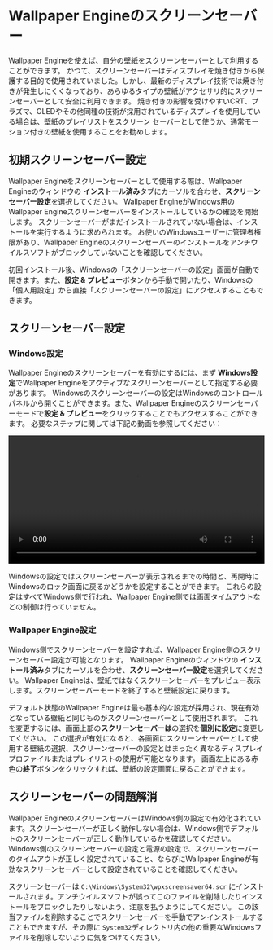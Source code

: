 # Wallpaper Engineのスクリーンセーバー

Wallpaper Engineを使えば、自分の壁紙をスクリーンセーバーとして利用することができます。 かつて、スクリーンセーバーはディスプレイを焼き付きから保護する目的で使用されていました。しかし、最新のディスプレイ技術では焼き付きが発生しにくくなっており、あらゆるタイプの壁紙がアクセサリ的にスクリーンセーバーとして安全に利用できます。 焼き付きの影響を受けやすいCRT、プラズマ、OLEDやその他同種の技術が採用されているディスプレイを使用している場合は、壁紙のプレイリストをスクリーン セーバーとして使うか、通常モーション付きの壁紙を使用することをお勧めします。

## 初期スクリーンセーバー設定

Wallpaper Engineをスクリーンセーバーとして使用する際は、Wallpaper Engineのウィンドウの **インストール済み**タブにカーソルを合わせ、**スクリーンセーバー設定**を選択してください。 Wallpaper EngineがWindows用のWallpaper Engineスクリーンセーバーをインストールしているかの確認を開始します。 スクリーンセーバーがまだインストールされていない場合は、インストールを実行するように求められます。 お使いのWindowsユーザーに管理者権限があり、Wallpaper Engineのスクリーンセーバーのインストールをアンチウイルスソフトがブロックしていないことを確認してください。

初回インストール後、Windowsの「スクリーンセーバーの設定」画面が自動で開きます。また、**設定 & プレビュー**ボタンから手動で開いたり、Windowsの「個人用設定」から直接「スクリーンセーバーの設定」にアクセスすることもできます。

## スクリーンセーバー設定

### Windows設定

Wallpaper Engineのスクリーンセーバーを有効にするには、まず **Windows設定**でWallpaper Engineをアクティブなスクリーンセーバーとして指定する必要があります。 Windowsのスクリーンセーバーの設定はWindowsのコントロールパネルから開くことができます。また、Wallpaper Engineのスクリーンセーバーモードで**設定 & プレビュー**をクリックすることでもアクセスすることができます。 必要なステップに関しては下記の動画を参照してください：

<video width="100%" controls autoplay loop>
  <source src="/videos/screensaver_setup.mp4" type="video/mp4">
  お使いのブラウザは動画タグをサポートしていません。
</video>

Windowsの設定ではスクリーンセーバーが表示されるまでの時間と、再開時にWindowsのロック画面に戻るかどうかを設定することができます。 これらの設定はすべてWindows側で行われ、Wallpaper Engine側では画面タイムアウトなどの制御は行っていません。

### Wallpaper Engine設定

Windows側でスクリーンセーバーを設定すれば、Wallpaper Engine側のスクリーンセーバー設定が可能となります。 Wallpaper Engineのウィンドウの **インストール済み**タブにカーソルを合わせ、**スクリーンセーバー設定**を選択してください。 Wallpaper Engineは、壁紙ではなくスクリーンセーバーをプレビュー表示します。スクリーンセーバーモードを終了すると壁紙設定に戻ります。

デフォルト状態のWallpaper Engineは最も基本的な設定が採用され、現在有効となっている壁紙と同じものがスクリーンセーバーとして使用されます。 これを変更するには、画面上部の**スクリーンセーバーは**の選択を**個別に設定**に変更してください。 この選択が有効になると、各画面にスクリーンセーバーとして使用する壁紙の選択、スクリーンセーバーの設定とはまったく異なるディスプレイプロファイルまたはプレイリストの使用が可能となります。 画面左上にある赤色の**終了**ボタンをクリックすれば、壁紙の設定画面に戻ることができます。

## スクリーンセーバーの問題解消

Wallpaper EngineのスクリーンセーバーはWindows側の設定で有効化されています。スクリーンセーバーが正しく動作しない場合は、Windows側でデフォルトのスクリーンセーバーが正しく動作しているかを確認してください。 Windows側のスクリーンセーバーの設定と電源の設定で、スクリーンセーバーのタイムアウトが正しく設定されていること、ならびにWallpaper Engineが有効なスクリーンセーバーとして設定されていることを確認してください。

スクリーンセーバーは `C:\Windows\System32\wpxscreensaver64.scr` にインストールされます。アンチウイルスソフトが誤ってこのファイルを削除したりインストールをブロックしたりしないよう、注意を払うようにしてください。 この該当ファイルを削除することでスクリーンセーバーを手動でアンインストールすることもできますが、その際に `System32`ディレクトリ内の他の重要なWindowsファイルを削除しないように気をつけてください。